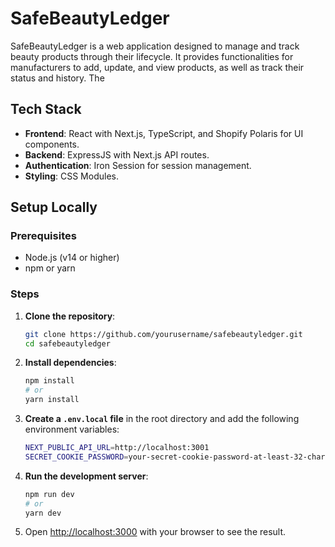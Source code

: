 # SafeBeautyLedger

SafeBeautyLedger is a web application designed to manage and track beauty products through their lifecycle. It provides functionalities for manufacturers to add, update, and view products, as well as track their status and history. The 

## Tech Stack

- **Frontend**: React with Next.js, TypeScript, and Shopify Polaris for UI components.
- **Backend**: ExpressJS with Next.js API routes.
- **Authentication**: Iron Session for session management.
- **Styling**: CSS Modules.

## Setup Locally

### Prerequisites

- Node.js (v14 or higher)
- npm or yarn

### Steps

1. **Clone the repository**:
    ```sh
    git clone https://github.com/yourusername/safebeautyledger.git
    cd safebeautyledger
    ```

2. **Install dependencies**:
    ```sh
    npm install
    # or
    yarn install
    ```

3. **Create a `.env.local` file** in the root directory and add the following environment variables:
    ```sh
    NEXT_PUBLIC_API_URL=http://localhost:3001
    SECRET_COOKIE_PASSWORD=your-secret-cookie-password-at-least-32-characters-long
    ```

4. **Run the development server**:
    ```sh
    npm run dev
    # or
    yarn dev
    ```

5. Open [http://localhost:3000](http://localhost:3000) with your browser to see the result.

